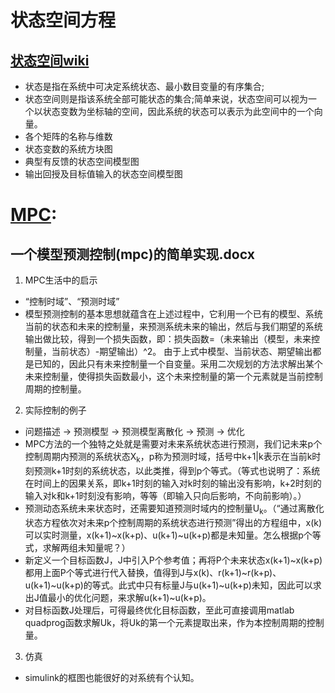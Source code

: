 # 状态空间方程
## [状态空间wiki](https://zh.m.wikipedia.org/zh-cn/%E7%8A%B6%E6%80%81%E7%A9%BA%E9%97%B4)
* 状态是指在系统中可决定系统状态、最小数目变量的有序集合;
* 状态空间则是指该系统全部可能状态的集合;简单来说，状态空间可以视为一个以状态变数为坐标轴的空间，因此系统的状态可以表示为此空间中的一个向量。 
* 各个矩阵的名称与维数
* 状态变数的系统方块图
* 典型有反馈的状态空间模型图
* 输出回授及目标值输入的状态空间模型图

# [MPC](https://github.com/YuXianYuan/model-predictive-control-demo):
## 一个模型预测控制(mpc)的简单实现.docx
1. MPC生活中的启示
* “控制时域”、“预测时域”
* 模型预测控制的基本思想就蕴含在上述过程中，它利用一个已有的模型、系统当前的状态和未来的控制量，来预测系统未来的输出，然后与我们期望的系统输出做比较，得到一个损失函数，即：损失函数=（未来输出（模型，未来控制量，当前状态）-期望输出）^2。
  由于上式中模型、当前状态、期望输出都是已知的，因此只有未来控制量一个自变量。采用二次规划的方法求解出某个未来控制量，使得损失函数最小，这个未来控制量的第一个元素就是当前控制周期的控制量。
2. 实际控制的例子
* 问题描述 -> 预测模型 -> 预测模型离散化 -> 预测 -> 优化
* MPC方法的一个独特之处就是需要对未来系统状态进行预测，我们记未来p个控制周期内预测的系统状态X<sub>k</sub>，p称为预测时域，括号中k+1|k表示在当前k时刻预测k+1时刻的系统状态，以此类推，得到p个等式。（等式也说明了：系统在时间上的因果关系，即k+1时刻的输入对k时刻的输出没有影响，k+2时刻的输入对k和k+1时刻没有影响，等等（即输入只向后影响，不向前影响）。）
* 预测动态系统未来状态时，还需要知道预测时域内的控制量U<sub>k</sub>。（“通过离散化状态方程依次对未来p个控制周期的系统状态进行预测”得出的方程组中，x(k)可以实时测量，x(k+1)~x(k+p)、u(k+1)~u(k+p)都是未知量。怎么根据p个等式，求解两组未知量呢？）
* 新定义一个目标函数J，J中引入P个参考值；再将P个未来状态x(k+1)~x(k+p)都用上面P个等式进行代入替换，值得到J与x(k)、r(k+1)~r(k+p)、u(k+1)~u(k+p)的等式。此式中只有标量J与u(k+1)~u(k+p)未知，因此可以求出J值最小的优化问题，来求解u(k+1)~u(k+p)。
* 对目标函数J处理后，可得最终优化目标函数，至此可直接调用matlab quadprog函数求解Uk，将Uk的第一个元素提取出来，作为本控制周期的控制量。
3. 仿真
* simulink的框图也能很好的对系统有个认知。
